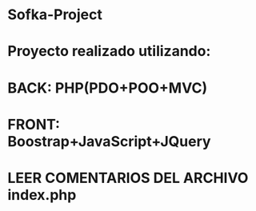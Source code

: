 # Sofka-Project
# Proyecto realizado utilizando:
# BACK: PHP(PDO+POO+MVC)
# FRONT: Boostrap+JavaScript+JQuery
# LEER COMENTARIOS DEL ARCHIVO index.php
